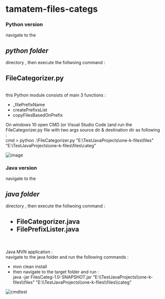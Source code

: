 # tamatem-files-categs

<h3>Python version </h3>

navigate to the <h2><i>python folder</i></h2> directory , then execute the follwoing command :
</BR>

<h2>FileCategorizer.py</h2></br>
this Python module consists of main 3 functions :
<ul>
<li>_filePrefixName</li>
 <li>createPrefixsList</li>
<li>copyFilesBasedOnPrefix</li>

</ul>
 



On windows 10 open CMD (or Visual Studio Code )and run the FileCategorizer.py file with two args source dir & destination dir as following :</BR>
 cmd > python .\FileCategorizer.py "E:\\TestJavaProjects\\one-k-files\\files" "E:\\TestJavaProjects\\one-k-files\\files\\categ"

![image](https://github.com/Bashar-Othman/tamatem-files-categs/assets/26125735/3fa97a46-b7f8-4b9a-9f28-6812bc2b5154)

<h3>Java version </h3>

navigate to the <h2><i>java folder</i></h2> directory , then execute the follwoing command :
</BR>

<h2>
 <ul>
<li>FileCategorizer.java</li>
 <li>FilePrefixLister.java</li>
 </ul>
</h2></br>

 Java MVN application :</br>
 navigate to the java folder and run the following commands : </br>
 <ul>
  <li>
   mvn clean install
  </li>
  <li>then navigate to the target folder and run :</br>java -jar FilesCateg-1.0-SNAPSHOT.jar "E:\\TestJavaProjects\\one-k-files\\files" "E:\\TestJavaProjects\\one-k-files\\files\\categ"</li>
 </ul>

![cmdtest](https://github.com/Bashar-Othman/tamatem-files-categs/assets/26125735/eb9f57f7-fcc0-4b1a-810c-df7be95d6f25)

